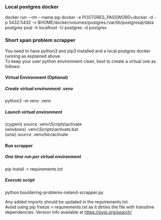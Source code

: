 ### Local postgres docker
docker run --rm   --name pg-docker -e POSTGRES_PASSWORD=docker -d -p 5432:5432 -v $HOME/docker/volumes/postgres:/var/lib/postgresql/data  postgres
psql -h localhost -U postgres -d postgres

### Short span problem scrapper

You need to have python3 and pip3 installed and a local postgres docker running as explained above.  
To keep your user python environment clean, best to create a virtual one as follows:

#### Virtual Environment (Optional)
##### Create virtual environment .venv
python3 -m venv .venv

##### Launch virtual environment  
(cygwin) source .venv\Scripts\activate  
(windows) .venv\Scripts\activate.bat  
(unix) source .venv/bin/activate  

#### Run scrapper
##### One time run per virtual environment  
pip install -r requirements.txt

##### Execute script  
python bouldering-problems-ireland-scrapper.py

Any added imports should be updated in the requirements.txt.   
Avoid using pip freeze > requirements.txt as it dirties the file with transitive dependencies. 
Version info available at https://pypi.org/search/

